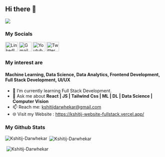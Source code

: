## Hi there 👋

![](https://komarev.com/ghpvc/?username=Kshitij-Darwhekar)

### My Socials 

[<img alt="LinkedIn" height="30" width="40" src="https://1000logos.net/wp-content/uploads/2017/03/Linkedin-Logo.png" />](https://www.linkedin.com/in/kshitij-darwhekar-b15a33191/)
<a href="mailto:kshitijdarwhekar@gmail.com"><img alt="Gmail" height="30" width="40" src="https://1000logos.net/wp-content/uploads/2021/05/Gmail-logo.png" /></a>
[<img alt="Youtube" height="30" width="40" src="https://www.freeiconspng.com/uploads/youtube-logo-png-transparent-image-5.png" />](https://www.youtube.com/@kshitijdarwhekar)
[<img alt="Twitter" height="30" width="40" src="https://raw.githubusercontent.com/rahuldkjain/github-profile-readme-generator/master/src/images/icons/Social/twitter.svg" />](https://twitter.com/KshitijDarwhek1)






### My interest are 
#### Machine Learning, Data Science, Data Analytics, Frontend Development, Full Stack Development, UI/UX

- 🌱 I’m currently learning Full Stack Development.
- 💬 Ask me about <b> React | JS | Tailwind Css | ML | DL | Data Science | Computer Vision </b>
- 📫 Reach me: kshitijdarwhekar@gmail.com
- :globe_with_meridians: Visit my Website : https://kshitij-website-fullstack.vercel.app/






### My Github Stats

<p><img align="left" src="https://github-readme-stats.vercel.app/api?username=Kshitij-Darwhekar&theme=vue-dark&show_icons=true&hide_border=true&count_private=true" alt="Kshitij-Darwhekar" /></p>



<p>&nbsp;<img align="center" src="https://github-readme-stats.vercel.app/api/top-langs/?username=Kshitij-Darwhekar&theme=vue-dark&show_icons=true&hide_border=true&layout=compact" alt="Kshitij-Darwhekar" /></p>



<p>&nbsp;<img align="center" src="https://github-readme-streak-stats.herokuapp.com/?user=Kshitij-Darwhekar&theme=vue-dark&hide_border=true" alt="Kshitij-Darwhekar" /></p>
